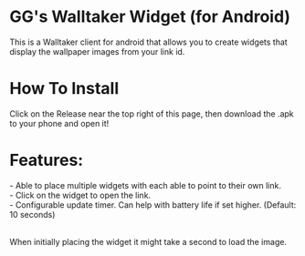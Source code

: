 <h1>GG's Walltaker Widget (for Android)</h1>

<p>This is a Walltaker client for android that allows you to create widgets that display the wallpaper images from your link id.</p>

<h1>How To Install</h1>

<p>Click on the Release near the top right of this page, then download the .apk to your phone and open it!</p>

<h1>Features:</h1>
- Able to place multiple widgets with each able to point to their own link.<br>
- Click on the widget to open the link.<br>
- Configurable update timer. Can help with battery life if set higher. (Default: 10 seconds)<br>
<br>

When initially placing the widget it might take a second to load the image.
